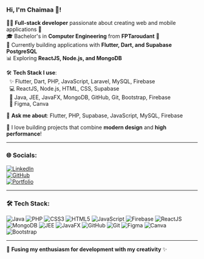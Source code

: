 ### Hi, I'm Chaimaa 👋!  

👩‍💻 **Full-stack developer** passionate about creating web and mobile applications 🎨  
🎓 Bachelor's in **Computer Engineering** from **FPTaroudant** 🏫  
🚀 Currently building applications with **Flutter, Dart, and Supabase PostgreSQL**  
📊 Exploring **ReactJS, Node.js, and MongoDB**  

🛠️ **Tech Stack I use**:  
&nbsp;&nbsp;✨ Flutter, Dart, PHP, JavaScript, Laravel, MySQL, Firebase  
&nbsp;&nbsp;💻 ReactJS, Node.js, HTML, CSS, Supabase  
&nbsp;&nbsp;🚀 Java, JEE, JavaFX, MongoDB, GitHub, Git, Bootstrap, Firebase  
&nbsp;&nbsp;🎨 Figma, Canva  

💬 **Ask me about**: Flutter, PHP, Supabase, JavaScript, MySQL, Firebase  

🚀 I love building projects that combine **modern design** and **high performance**!  

---

### 🌐 **Socials**:  
[![LinkedIn](https://img.shields.io/badge/LinkedIn-0077B5?logo=linkedin&logoColor=white)](https://www.linkedin.com/in/chaimaa-elkachtaf-2b4129265/)  
[![GitHub](https://img.shields.io/badge/GitHub-000000?logo=github&logoColor=white)](https://github.com/chaimakachtaf)  
[![Portfolio](https://img.shields.io/badge/Portfolio-FF5722?logo=web&logoColor=white)](https://chaimakachtaf.github.io/portfolio/)

---

### 🛠️ **Tech Stack**:  

![Java](https://img.shields.io/badge/Java-007396?style=flat&logo=java&logoColor=white)
![PHP](https://img.shields.io/badge/PHP-777BB4?style=flat&logo=php&logoColor=white)
![CSS3](https://img.shields.io/badge/CSS3-1572B6?style=flat&logo=css3&logoColor=white)
![HTML5](https://img.shields.io/badge/HTML5-E34F26?style=flat&logo=html5&logoColor=white)
![JavaScript](https://img.shields.io/badge/JavaScript-323330?style=flat&logo=javascript&logoColor=F7DF1E)
![Firebase](https://img.shields.io/badge/Firebase-FFCA28?style=flat&logo=firebase&logoColor=white)
![ReactJS](https://img.shields.io/badge/ReactJS-20232A?style=flat&logo=react&logoColor=61DAFB)
![MongoDB](https://img.shields.io/badge/MongoDB-47A248?style=flat&logo=mongodb&logoColor=white)
![JEE](https://img.shields.io/badge/JEE-007396?style=flat&logo=java&logoColor=white)
![JavaFX](https://img.shields.io/badge/JavaFX-007396?style=flat&logo=java&logoColor=white)
![GitHub](https://img.shields.io/badge/GitHub-000000?style=flat&logo=github&logoColor=white)
![Git](https://img.shields.io/badge/Git-F05032?style=flat&logo=git&logoColor=white)
![Figma](https://img.shields.io/badge/Figma-F24E1E?style=flat&logo=figma&logoColor=white)
![Canva](https://img.shields.io/badge/Canva-00C4CC?style=flat&logo=canva&logoColor=white)
![Bootstrap](https://img.shields.io/badge/Bootstrap-563D7C?style=flat&logo=bootstrap&logoColor=white)

---

🦋 **Fusing my enthusiasm for development with my creativity** ✨  
